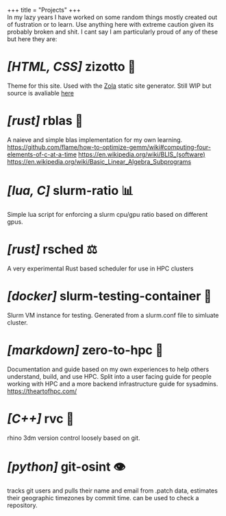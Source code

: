 +++
title = "Projects"
+++
<br/>
In my lazy years I have worked on some random things mostly created out of fustration or to learn. Use anything here with extreme caution given its probably broken and shit. I cant say I am particularly proud of any of these but here they are:

#  *[HTML, CSS]* zizotto 🎨
Theme for this site. Used with the [Zola](https://getzola.org) static site generator. Still WIP but source is avaliable [here](https://github.com/xihn/zizotto)

# *[rust]* rblas 🔢
A naieve and simple blas implementation for my own learning.
https://github.com/flame/how-to-optimize-gemm/wiki#computing-four-elements-of-c-at-a-time
https://en.wikipedia.org/wiki/BLIS_(software)
https://en.wikipedia.org/wiki/Basic_Linear_Algebra_Subprograms

#  *[lua, C]* slurm-ratio 📊
Simple lua script for enforcing a slurm cpu/gpu ratio based on different gpus.

# *[rust]* rsched ⚖️
A very experimental Rust based scheduler for use in HPC clusters

# *[docker]* slurm-testing-container 🐳
Slurm VM instance  for testing.
Generated from a slurm.conf file to simluate cluster.

# *[markdown]* zero-to-hpc 📖
Documentation and guide based on my own experiences to help others understand, build, and use HPC.
Split into a user facing guide for people working with HPC and a more backend infrastructure guide for sysadmins.
https://theartofhpc.com/

# *[C++]* rvc 🔄
rhino 3dm version control loosely based on git.

#  *[python]* git-osint 👁️
tracks git users and pulls their name and email from .patch data, estimates their geographic timezones by commit time. can be used to check a repository.
